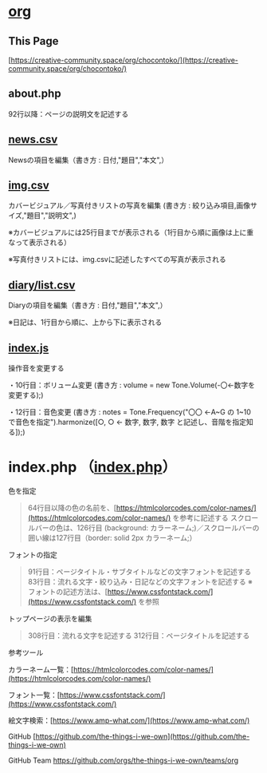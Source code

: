 # [org](https://creative-community.space/org/)
## This Page
[https://creative-community.space/org/chocontoko/](https://creative-community.space/org/chocontoko/)


## about.php
92行以降：ページの説明文を記述する
## [news.csv](https://github.com/chocontoko/Workshop/blob/main/news.csv)
Newsの項目を編集（書き方 : 日付,"題目","本文",）


## [img.csv](https://github.com/chocontoko/Workshop/blob/main/img.csv)

カバービジュアル／写真付きリストの写真を編集 (書き方 : 絞り込み項目,画像サイズ,"題目","説明文",)

※カバービジュアルには25行目までが表示される（1行目から順に画像は上に重なって表示される）

※写真付きリストには、img.csvに記述したすべての写真が表示される


## [diary/list.csv](https://github.com/chocontoko/Workshop/blob/main/diary/list.csv)

Diaryの項目を編集（書き方 : 日付,"題目","本文",）

※日記は、1行目から順に、上から下に表示される


## [index.js](https://github.com/chocontoko/Workshop/blob/main/index.js)

操作音を変更する

・10行目：ボリューム変更 (書き方 : volume = new Tone.Volume(-〇←数字を変更する);)

・12行目：音色変更 (書き方 : notes = Tone.Frequency("〇〇 ←A~G の 1~10 で音色を指定").harmonize([○, ○ ← 数字, 数字, 数字 と記述し、音階を指定知る]);)





# index.php （[index.php](https://github.com/chocontoko/Workshop/blob/main/index.php)）

色を指定
> 64行目以降の色の名前を、[https://htmlcolorcodes.com/color-names/](https://htmlcolorcodes.com/color-names/) を参考に記述する
> スクロールバーの色は、126行目 (background: カラーネーム;)／スクロールバーの囲い線は127行目（border: solid 2px カラーネーム;）

フォントの指定
> 91行目：ページタイトル・サブタイトルなどの文字フォントを記述する
> 83行目：流れる文字・絞り込み・日記などの文字フォントを記述する
> ※ フォントの記述方法は、[https://www.cssfontstack.com/](https://www.cssfontstack.com/) を参照

トップページの表示を編集
> 308行目：流れる文字を記述する
> 312行目：ページタイトルを記述する



参考ツール

カラーネーム一覧：[https://htmlcolorcodes.com/color-names/](https://htmlcolorcodes.com/color-names/)

フォント一覧：[https://www.cssfontstack.com/](https://www.cssfontstack.com/)

絵文字検索：[https://www.amp-what.com/](https://www.amp-what.com/)



GitHub
[https://github.com/the-things-i-we-own](https://github.com/the-things-i-we-own)


GitHub Team
https://github.com/orgs/the-things-i-we-own/teams/org
